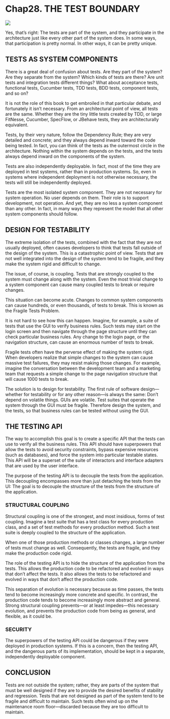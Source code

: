 # Chap28. THE TEST BOUNDARY

![](./un/CH-UN28.jpg)

Yes, that’s right: The tests are part of the system, and they participate in the architecture just like every other part of the system does. In some ways, that participation is pretty normal. In other ways, it can be pretty unique.

## TESTS AS SYSTEM COMPONENTS

There is a great deal of confusion about tests. Are they part of the system? Are they separate from the system? Which kinds of tests are there? Are unit tests and integration tests different things? What about acceptance tests, functional tests, Cucumber tests, TDD tests, BDD tests, component tests, and so on?

It is not the role of this book to get embroiled in that particular debate, and fortunately it isn’t necessary. From an architectural point of view, all tests are the same. Whether they are the tiny little tests created by TDD, or large FitNesse, Cucumber, SpecFlow, or JBehave tests, they are architecturally equivalent.

Tests, by their very nature, follow the Dependency Rule; they are very detailed and concrete; and they always depend inward toward the code being tested. In fact, you can think of the tests as the outermost circle in the architecture. Nothing within the system depends on the tests, and the tests always depend inward on the components of the system.

Tests are also independently deployable. In fact, most of the time they are deployed in test systems, rather than in production systems. So, even in systems where independent deployment is not otherwise necessary, the tests will still be independently deployed.

Tests are the most isolated system component. They are not necessary for system operation. No user depends on them. Their role is to support development, not operation. And yet, they are no less a system component than any other. In fact, in many ways they represent the model that all other system components should follow.

## DESIGN FOR TESTABILITY

The extreme isolation of the tests, combined with the fact that they are not usually deployed, often causes developers to think that tests fall outside of the design of the system. This is a catastrophic point of view. Tests that are not well integrated into the design of the system tend to be fragile, and they make the system rigid and difficult to change.

The issue, of course, is coupling. Tests that are strongly coupled to the system must change along with the system. Even the most trivial change to a system component can cause many coupled tests to break or require changes.

This situation can become acute. Changes to common system components can cause hundreds, or even thousands, of tests to break. This is known as the Fragile Tests Problem.

It is not hard to see how this can happen. Imagine, for example, a suite of tests that use the GUI to verify business rules. Such tests may start on the login screen and then navigate through the page structure until they can check particular business rules. Any change to the login page, or the navigation structure, can cause an enormous number of tests to break.

Fragile tests often have the perverse effect of making the system rigid. When developers realize that simple changes to the system can cause massive test failures, they may resist making those changes. For example, imagine the conversation between the development team and a marketing team that requests a simple change to the page navigation structure that will cause 1000 tests to break.

The solution is to design for testability. The first rule of software design—whether for testability or for any other reason—is always the same: Don’t depend on volatile things. GUIs are volatile. Test suites that operate the system through the GUI must be fragile. Therefore design the system, and the tests, so that business rules can be tested without using the GUI.

## THE TESTING API

The way to accomplish this goal is to create a specific API that the tests can use to verify all the business rules. This API should have superpowers that allow the tests to avoid security constraints, bypass expensive resources (such as databases), and force the system into particular testable states. This API will be a superset of the suite of interactors and interface adapters that are used by the user interface.

The purpose of the testing API is to decouple the tests from the application. This decoupling encompasses more than just detaching the tests from the UI: The goal is to decouple the structure of the tests from the structure of the application.

### STRUCTURAL COUPLING

Structural coupling is one of the strongest, and most insidious, forms of test coupling. Imagine a test suite that has a test class for every production class, and a set of test methods for every production method. Such a test suite is deeply coupled to the structure of the application.

When one of those production methods or classes changes, a large number of tests must change as well. Consequently, the tests are fragile, and they make the production code rigid.

The role of the testing API is to hide the structure of the application from the tests. This allows the production code to be refactored and evolved in ways that don’t affect the tests. It also allows the tests to be refactored and evolved in ways that don’t affect the production code.

This separation of evolution is necessary because as time passes, the tests tend to become increasingly more concrete and specific. In contrast, the production code tends to become increasingly more abstract and general. Strong structural coupling prevents—or at least impedes—this necessary evolution, and prevents the production code from being as general, and flexible, as it could be.

### SECURITY

The superpowers of the testing API could be dangerous if they were deployed in production systems. If this is a concern, then the testing API, and the dangerous parts of its implementation, should be kept in a separate, independently deployable component.

## CONCLUSION

Tests are not outside the system; rather, they are parts of the system that must be well designed if they are to provide the desired benefits of stability and regression. Tests that are not designed as part of the system tend to be fragile and difficult to maintain. Such tests often wind up on the maintenance room floor—discarded because they are too difficult to maintain.
